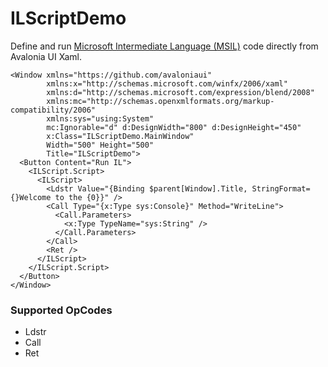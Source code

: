 # ILScriptDemo

Define and run [Microsoft Intermediate Language (MSIL)](https://learn.microsoft.com/en-us/dotnet/api/system.reflection.emit.opcodes?view=net-7.0) code directly from Avalonia UI Xaml.

```xaml
<Window xmlns="https://github.com/avaloniaui"
        xmlns:x="http://schemas.microsoft.com/winfx/2006/xaml"
        xmlns:d="http://schemas.microsoft.com/expression/blend/2008"
        xmlns:mc="http://schemas.openxmlformats.org/markup-compatibility/2006"
        xmlns:sys="using:System"
        mc:Ignorable="d" d:DesignWidth="800" d:DesignHeight="450"
        x:Class="ILScriptDemo.MainWindow"
        Width="500" Height="500"
        Title="ILScriptDemo">
  <Button Content="Run IL">
    <ILScript.Script>
      <ILScript>
        <Ldstr Value="{Binding $parent[Window].Title, StringFormat={}Welcome to the {0}}" />
        <Call Type="{x:Type sys:Console}" Method="WriteLine">
          <Call.Parameters>
            <x:Type TypeName="sys:String" />
          </Call.Parameters>
        </Call>
        <Ret />
      </ILScript>
    </ILScript.Script>
  </Button>
</Window>
```

### Supported OpCodes

- Ldstr
- Call
- Ret

